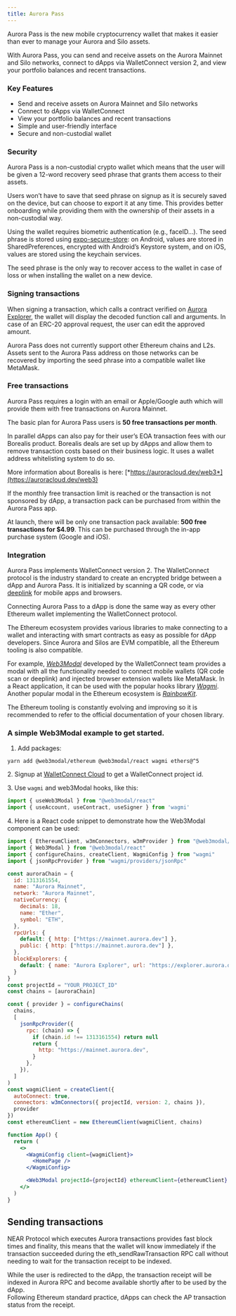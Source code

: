 ```yaml
---
title: Aurora Pass
---
```

Aurora Pass is the new mobile cryptocurrency wallet that makes it easier than ever to manage your Aurora and Silo assets. 

With Aurora Pass, you can send and receive assets on the Aurora Mainnet and Silo networks, connect to dApps via WalletConnect version 2, and view your portfolio balances and recent transactions.

### Key Features

* Send and receive assets on Aurora Mainnet and Silo networks
* Connect to dApps via WalletConnect
* View your portfolio balances and recent transactions
* Simple and user-friendly interface
* Secure and non-custodial wallet

### Security

Aurora Pass is a non-custodial crypto wallet which means that the user will be given a 12-word recovery seed phrase that grants them access to their assets.

Users won’t have to save that seed phrase on signup as it is securely saved on the device, but can choose to export it at any time. This provides better onboarding while providing them with the ownership of their assets in a non-custodial way. 

Using the wallet requires biometric authentication (e.g., faceID...). The seed phrase is stored using [expo-secure-store](https://docs.expo.dev/versions/latest/sdk/securestore/): on Android, values are stored in SharedPreferences, encrypted with Android’s Keystore system, and on iOS, values are stored using the keychain services.

The seed phrase is the only way to recover access to the wallet in case of loss or when installing the wallet on a new device.

### Signing transactions

When signing a transaction, which calls a contract verified on [Aurora Explorer](https://explorer.aurora.dev/), the wallet will display the decoded function call and arguments. In case of an ERC-20 approval request, the user can edit the approved amount.

Aurora Pass does not currently support other Ethereum chains and L2s. Assets sent to the Aurora Pass address on those networks can be recovered by importing the seed phrase into a compatible wallet like MetaMask.

### Free transactions

Aurora Pass requires a login with an email or Apple/Google auth which will provide them with free transactions on Aurora Mainnet. 

The basic plan for Aurora Pass users is **50 free transactions per month**.

In parallel dApps can also pay for their user’s EOA transaction fees with our Borealis product. Borealis deals are set up by dApps and allow them to remove transaction costs based on their business logic. It uses a wallet address whitelisting system to do so.

More information about Borealis is here: [*https://auroracloud.dev/web3*](https://auroracloud.dev/web3)

If the monthly free transaction limit is reached or the transaction is not sponsored by dApp, a transaction pack can be purchased from within the Aurora Pass app.

At launch, there will be only one transaction pack available: **500 free transactions for $4.99**. This can be purchased through the in-app purchase system (Google and iOS).

### Integration

Aurora Pass implements WalletConnect version 2. The WalletConnect protocol is the industry standard to create an encrypted bridge between a dApp and Aurora Pass. It is initialized by scanning a QR code, or via [deeplink](https://docs.walletconnect.com/2.0/android/guides/mobile-linking) for mobile apps and browsers.

Connecting Aurora Pass to a dApp is done the same way as every other Ethereum wallet implementing the WalletConnect protocol.

The Ethereum ecosystem provides various libraries to make connecting to a wallet and interacting with smart contracts as easy as possible for dApp developers. Since Aurora and Silos are EVM compatible, all the Ethereum tooling is also compatible.

For example, [*Web3Modal*](https://web3modal.com/) developed by the WalletConnect team provides a modal with all the functionality needed to connect mobile wallets (QR code scan or deeplink) and injected browser extension wallets like MetaMask. In a React application, it can be used with the popular hooks library [*Wagmi*](https://wagmi.sh/). Another popular modal in the Ethereum ecosystem is [*RainbowKit*](https://www.rainbowkit.com/).

The Ethereum tooling is constantly evolving and improving so it is recommended to refer to the official documentation of your chosen library.

### **A simple Web3Modal example to get started.**

1. Add packages:

```shell
yarn add @web3modal/ethereum @web3modal/react wagmi ethers@^5
```

2\. Signup at [WalletConnect Cloud](https://cloud.walletconnect.com/sign-in) to get a WalletConnect project id.

3\. Use `wagmi` and web3Modal hooks, like this:

```jsx
import { useWeb3Modal } from "@web3modal/react"
import { useAccount, useContract, useSigner } from 'wagmi'
```

4\. Here is a React code snippet to demonstrate how the Web3Modal component can be used:

```jsx
import { EthereumClient, w3mConnectors, w3mProvider } from "@web3modal/ethereum"
import { Web3Modal } from "@web3modal/react"
import { configureChains, createClient, WagmiConfig } from "wagmi"
import { jsonRpcProvider } from "wagmi/providers/jsonRpc"

const auroraChain = {
  id: 1313161554,
  name: "Aurora Mainnet",
  network: "Aurora Mainnet",
  nativeCurrency: {
    decimals: 18,
    name: "Ether",
    symbol: "ETH",
  },
  rpcUrls: {
    default: { http: ["https://mainnet.aurora.dev"] },
    public: { http: ["https://mainnet.aurora.dev"] },
  },
  blockExplorers: {
    default: { name: "Aurora Explorer", url: "https://explorer.aurora.dev" },
  }
}
const projectId = "YOUR_PROJECT_ID"
const chains = [auroraChain]

const { provider } = configureChains(
  chains,
  [
    jsonRpcProvider({
      rpc: (chain) => {
        if (chain.id !== 1313161554) return null
        return {
          http: "https://mainnet.aurora.dev",
        }
      },
    }),
  ]
)
const wagmiClient = createClient({
  autoConnect: true,
  connectors: w3mConnectors({ projectId, version: 2, chains }),
  provider
})
const ethereumClient = new EthereumClient(wagmiClient, chains)

function App() {
  return (
    <>
      <WagmiConfig client={wagmiClient}>
        <HomePage />
      </WagmiConfig>

      <Web3Modal projectId={projectId} ethereumClient={ethereumClient} />
    </>
  )
}
```

## Sending transactions

NEAR Protocol which executes Aurora transactions provides fast block times and finality, this means that the wallet will know immediately if the transaction succeeded during the eth_sendRawTransaction RPC call without needing to wait for the transaction receipt to be indexed.

While the user is redirected to the dApp, the transaction receipt will be indexed in Aurora RPC and become available shortly after to be used by the dApp.\
Following Ethereum standard practice, dApps can check the AP transaction status from the receipt.
